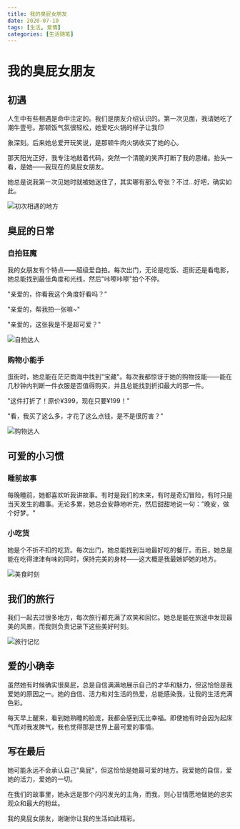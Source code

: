 ```yaml
---
title: 我的臭屁女朋友
date: 2020-07-10
tags: [生活, 爱情]
categories: [生活随笔]
---
```


# 我的臭屁女朋友

## 初遇

人生中有些相遇是命中注定的。我们是朋友介绍认识的。第一次见面，我请她吃了潮牛壹号。那顿饭气氛很轻松，她爱吃火锅的样子让我印

象深刻。后来她总爱开玩笑说，是那顿牛肉火锅收买了她的心。

那天阳光正好，我专注地敲着代码，突然一个清脆的笑声打断了我的思绪。抬头一看，是她——我现在的臭屁女朋友。

她总是说我第一次见她时就被她迷住了，其实哪有那么夸张？不过...好吧，确实如此。

![初次相遇的地方](https://alist.yuanquanke.cn:8888/d/115/tmp/blog-web/static/IMG_8071.JPG?sign=kUE0J5PSYgOqGEgGOti2yMYjKMZHvVjeUwNOOCORZB8=:0)

## 臭屁的日常

### 自拍狂魔

我的女朋友有个特点——超级爱自拍。每次出门，无论是吃饭、逛街还是看电影，她总能找到最佳角度和光线，然后"咔嚓咔嚓"拍个不停。

"亲爱的，你看我这个角度好看吗？"

"亲爱的，帮我拍一张嘛~"

"亲爱的，这张我是不是超可爱？"

![自拍达人](https://alist.yuanquanke.cn:8888/d/115/tmp/blog-web/static/IMG_8270.jpeg?sign=cWpmcQ1PPEv_YnJvDcglQ-dooJvvWBg7m1AqByOTK-M=:0)

### 购物小能手

逛街时，她总能在茫茫商海中找到"宝藏"。每次我都惊讶于她的购物技能——能在几秒钟内判断一件衣服是否值得购买，并且总能找到折扣最大的那一件。

"这件打折了！原价¥399，现在只要¥199！"

"看，我买了这么多，才花了这么点钱，是不是很厉害？"

![购物达人](https://alist.yuanquanke.cn:8888/d/115/tmp/blog-web/static/4B435E0C-B75E-4E15-814A-0705C422A298_1_105_c.jpeg?sign=xO7MWiA5tkzvCh-5BgBhs3KZ4EVAQX9OHfDt6Tnosvs=:0)

## 可爱的小习惯

### 睡前故事

每晚睡前，她都喜欢听我讲故事。有时是我们的未来，有时是奇幻冒险，有时只是当天发生的趣事。无论多累，她总会安静地听完，然后甜甜地说一句："晚安，做个好梦。"

### 小吃货

她是个不折不扣的吃货。每次出门，她总能找到当地最好吃的餐厅。而且，她总是能在吃得津津有味的同时，保持完美的身材——这大概是我最嫉妒她的地方。

![美食时刻](https://alist.yuanquanke.cn:8888/d/115/tmp/blog-web/static/IMG_8415.jpeg?sign=ZqX-fMgQI4fFZXkvou_edtfs23h1xJzNf5YG8tm4uqE=:0)

## 我们的旅行

我们一起去过很多地方，每次旅行都充满了欢笑和回忆。她总是能在旅途中发现最美的风景，而我则负责记录下这些美好时刻。

![旅行记忆](https://alist.yuanquanke.cn:8888/d/115/tmp/blog-web/static/IMG_8649.jpeg?sign=8jdBLqX6fsLWMeyY6N6l3Z6H50MC-HJDbbg48b-MhyM=:0)

## 爱的小确幸

虽然她有时候确实很臭屁，总是自信满满地展示自己的才华和魅力，但这恰恰是我爱她的原因之一。她的自信、活力和对生活的热爱，总能感染我，让我的生活充满色彩。

每天早上醒来，看到她熟睡的脸庞，我都会感到无比幸福。即使她有时会因为起床气而对我发脾气，我也觉得那是世界上最可爱的事情。

## 写在最后

她可能永远不会承认自己"臭屁"，但这恰恰是她最可爱的地方。我爱她的自信，爱她的活力，爱她的一切。

在我们的故事里，她永远是那个闪闪发光的主角，而我，则心甘情愿地做她的忠实观众和最大的粉丝。

我的臭屁女朋友，谢谢你让我的生活如此精彩。
